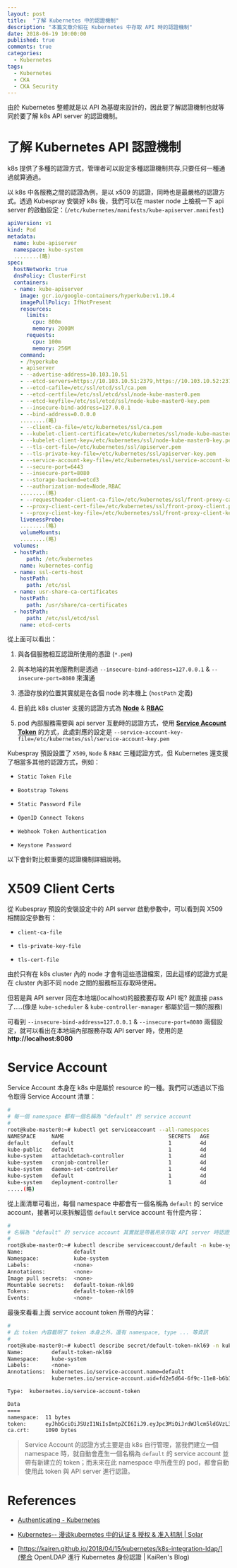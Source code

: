 ```yaml
---
layout: post
title:  "了解 Kubernetes 中的認證機制"
description: "本篇文章介紹在 Kubernetes 中存取 API 時的認證機制"
date: 2018-06-19 10:00:00
published: true
comments: true
categories:
  - Kubernetes
tags:
  - Kubernetes
  - CKA
  - CKA Security
---
```



由於 Kubernetes 整體就是以 API 為基礎來設計的，因此要了解認證機制也就等同於要了解 k8s API server 的認證機制。


了解 Kubernetes API 認證機制
==========================

k8s 提供了多種的認證方式，管理者可以設定多種認證機制共存,只要任何一種通過就算通過。

以 k8s 中各服務之間的認證為例，是以 x509 的認證，同時也是最嚴格的認證方式。透過 Kubespray 安裝好 k8s 後，我們可以在 master node 上檢視一下 api server 的啟動設定：(`/etc/kubernetes/manifests/kube-apiserver.manifest`)

```yaml
apiVersion: v1
kind: Pod
metadata:
  name: kube-apiserver
  namespace: kube-system
  ........(略)
spec:
  hostNetwork: true
  dnsPolicy: ClusterFirst
  containers:
  - name: kube-apiserver
    image: gcr.io/google-containers/hyperkube:v1.10.4
    imagePullPolicy: IfNotPresent
    resources:
      limits:
        cpu: 800m
        memory: 2000M
      requests:
        cpu: 100m
        memory: 256M
    command:
    - /hyperkube
    - apiserver
    - --advertise-address=10.103.10.51
    - --etcd-servers=https://10.103.10.51:2379,https://10.103.10.52:2379,https://10.103.10.53:2379
    - --etcd-cafile=/etc/ssl/etcd/ssl/ca.pem
    - --etcd-certfile=/etc/ssl/etcd/ssl/node-kube-master0.pem
    - --etcd-keyfile=/etc/ssl/etcd/ssl/node-kube-master0-key.pem
    - --insecure-bind-address=127.0.0.1
    - --bind-address=0.0.0.0
    ........(略)
    - --client-ca-file=/etc/kubernetes/ssl/ca.pem
    - --kubelet-client-certificate=/etc/kubernetes/ssl/node-kube-master0.pem
    - --kubelet-client-key=/etc/kubernetes/ssl/node-kube-master0-key.pem
    - --tls-cert-file=/etc/kubernetes/ssl/apiserver.pem
    - --tls-private-key-file=/etc/kubernetes/ssl/apiserver-key.pem
    - --service-account-key-file=/etc/kubernetes/ssl/service-account-key.pem
    - --secure-port=6443
    - --insecure-port=8080
    - --storage-backend=etcd3
    - --authorization-mode=Node,RBAC
    ........(略)
    - --requestheader-client-ca-file=/etc/kubernetes/ssl/front-proxy-ca.pem
    - --proxy-client-cert-file=/etc/kubernetes/ssl/front-proxy-client.pem
    - --proxy-client-key-file=/etc/kubernetes/ssl/front-proxy-client-key.pem
    livenessProbe:
    ........(略)
    volumeMounts:
    ........(略)
  volumes:
  - hostPath:
      path: /etc/kubernetes
    name: kubernetes-config
  - name: ssl-certs-host
    hostPath:
      path: /etc/ssl
  - name: usr-share-ca-certificates
    hostPath:
      path: /usr/share/ca-certificates
  - hostPath:
      path: /etc/ssl/etcd/ssl
    name: etcd-certs
```

從上面可以看出：

1. 與各個服務相互認證所使用的憑證 (`*.pem`)

2. 與本地端的其他服務則是透過 `--insecure-bind-address=127.0.0.1` & `--insecure-port=8080` 來溝通

3. 憑證存放的位置其實就是在各個 node 的本機上 (`hostPath` 定義)

4. 目前此 k8s cluster 支援的認證方式為 **[Node](https://kubernetes.io/docs/reference/access-authn-authz/node/)** & **[RBAC](https://kubernetes.io/docs/reference/access-authn-authz/rbac/)**

5. pod 內部服務需要與 api server 互動時的認證方式，使用 **[Service Account Token](https://kubernetes.io/docs/reference/access-authn-authz/service-accounts-admin/)** 的方式，此處對應的設定是 `--service-account-key-file=/etc/kubernetes/ssl/service-account-key.pem`


Kubespray 預設設置了 `X509`, `Node` & `RBAC` 三種認證方式，但 Kubernetes 還支援了相當多其他的認證方式，例如：

- `Static Token File`

- `Bootstrap Tokens`

- `Static Password File`

- `OpenID Connect Tokens`

- `Webhook Token Authentication`

- `Keystone Password`


以下會針對比較重要的認證機制詳細說明。 



X509 Client Certs
=================

從 Kubespray 預設的安裝設定中的 API server 啟動參數中，可以看到與 X509 相關設定參數有：

- `client-ca-file`

- `tls-private-key-file`

- `tls-cert-file`

由於只有在 k8s cluster 內的 node 才會有這些憑證檔案，因此這樣的認證方式是在 cluster 內部不同 node 之間的服務相互存取時使用。

但若是與 API server 同在本地端(localhost)的服務要存取 API 呢? 就直接 pass 了.....(像是 `kube-scheduler` & `kube-controller-manager` 都屬於這一類的服務)

可看到 `--insecure-bind-address=127.0.0.1` & `--insecure-port=8080` 兩個設定，就可以看出在本地端內部服務存取 API server 時，使用的是 **http://localhost:8080**



Service Account
===============

Service Account 本身在 k8s 中是屬於 resource 的一種。我們可以透過以下指令取得 Service Account 清單：

```bash
#
# 每一個 namespace 都有一個名稱為 "default" 的 service account
#
root@kube-master0:~# kubectl get serviceaccount --all-namespaces
NAMESPACE     NAME                                 SECRETS   AGE
default       default                              1         4d
kube-public   default                              1         4d
kube-system   attachdetach-controller              1         4d
kube-system   cronjob-controller                   1         4d
kube-system   daemon-set-controller                1         4d
kube-system   default                              1         4d
kube-system   deployment-controller                1         4d
.....(略)
```
從上面清單可看出，每個 namespace 中都會有一個名稱為 `default` 的 service account，接著可以來拆解這個 `default` service account 有什麼內容：

```bash
#
# 名稱為 "default" 的 service account 其實就是帶著用來存取 API server 時認證用的 token
#
root@kube-master0:~# kubectl describe serviceaccount/default -n kube-system
Name:                default
Namespace:           kube-system
Labels:              <none>
Annotations:         <none>
Image pull secrets:  <none>
Mountable secrets:   default-token-nkl69
Tokens:              default-token-nkl69
Events:              <none>
```

最後來看看上面 service account token 所帶的內容：

```bash
#
# 此 token 內容載明了 token 本身之外，還有 namespace, type ... 等資訊
#
root@kube-master0:~# kubectl describe secret/default-token-nkl69 -n kube-system
Name:         default-token-nkl69
Namespace:    kube-system
Labels:       <none>
Annotations:  kubernetes.io/service-account.name=default
              kubernetes.io/service-account.uid=fd2e5d64-6f9c-11e8-b6b3-065296fdbf18

Type:  kubernetes.io/service-account-token

Data
====
namespace:  11 bytes
token:      eyJhbGciOiJSUzI1NiIsImtpZCI6IiJ9.eyJpc3MiOiJrdWJlcm5ldGVzL3NlcnZpY2VhY2NvdW50Iiwia3ViZXJuZXRlcy5pby9zZXJ2aWNlYWNjb3VudC9uYW1lc3BhY2UiOiJrdWJlLXN5c3RlbSIsImt1YmVybmV0ZXMuaW8vc2VydmljZWFjY291bnQvc2VjcmV0Lm5hbWUiOiJkZWZhdWx0LXRva2VuLW5rbDY5Iiwia3ViZXJuZXRlcy5pby9zZXJ2aWNlYWNjb3VudC9zZXJ2aWNlLWFjY291bnQubmFtZSI6ImRlZmF1bHQiLCJrdWJlcm5ldGVzLmlvL3NlcnZpY2VhY2NvdW50L3NlcnZpY2UtYWNjb3VudC51aWQiOiJmZDJlNWQ2NC02ZjljLTExZTgtYjZiMy0wNjUyOTZmZGJmMTgiLCJzdWIiOiJzeXN0ZW06c2VydmljZWFjY291bnQ6a3ViZS1zeXN0ZW06ZGVmYXVsdCJ9.cMC6jKcj1vmDhQnxlsHzop1t6W3qeG-xhEAZyBuzagUgb-2f06ZxI0UvIQ-qb3mkXyjtCdhw-Hn4PpvJ56HtvCBMYwfaP-ii4ord0aZfhqIRynlFuj-cc2qvhewaGwC84Yj7awMj6rv9yQGMgFBEL0roaLgoVAyYqpbJ6B2ig4cBlQQnTbiewYXdGoWGzb3wtl2Ii6E9nZ6ANPxLI4dhwbAxVNVAR4tojRiukQldSnI0ItX-Iwx1Djd5FK3FCgxY1soo682sLE-_NJeF8KfVPAWtg1049dSXe1iNQ3k-AO3pfEGDBaAq4WACuYhMtfL2iYlZRxS5SEt8Mwz3aVW1ng
ca.crt:     1090 bytes
```

> Service Account 的認證方式主要是由 k8s 自行管理，當我們建立一個 namespace 時，就自動會產生一個名稱為 `default` 的 service account 並帶有新建立的 token；而未來在此 namespace 中所產生的 pod，都會自動使用此 token 與 API server 進行認證。



References
==========

- [Authenticating - Kubernetes](https://kubernetes.io/docs/reference/access-authn-authz/authentication/)

- [Kubernetes-- 漫谈kubernetes 中的认证 & 授权 & 准入机制 | Solar](https://zhangchenchen.github.io/2017/08/17/kubernetes-authentication-authorization-admission-control/)

- [https://kairen.github.io/2018/04/15/kubernetes/k8s-integration-ldap/](整合 OpenLDAP 進行 Kubernetes 身份認證 | KaiRen's Blog)